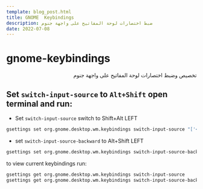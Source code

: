 ```yaml
---
template: blog_post.html
title: GNOME  Keybindings
description: ضبط اختصارات لوحة المفاتيح على واجهة جنوم
date: 2022-07-08
---
```


# gnome-keybindings

<div dir="rtl">
تخصيص وضبط اختصارات لوحة المفاتيح على واجهة جنوم
</div>

<p hidden>#more</p>

## Set `switch-input-source` to `Alt+Shift` open terminal and run:

* Set `switch-input-source` switch to Shift+Alt LEFT

```bash
gsettings set org.gnome.desktop.wm.keybindings switch-input-source "['<Shift>Alt_L']"
```

* set `switch-input-source-backward` to Alt+Shift LEFT

```bash
gsettings set org.gnome.desktop.wm.keybindings switch-input-source-backward "['<Alt>Shift_L']"
```

to view current keybindings run:

```bash
gsettings get org.gnome.desktop.wm.keybindings switch-input-source
gsettings get org.gnome.desktop.wm.keybindings switch-input-source-backward
```
